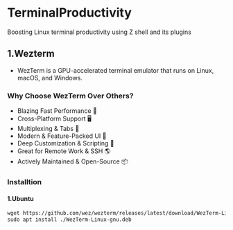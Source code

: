 # TerminalProductivity
Boosting Linux terminal productivity using Z shell and its plugins

## 1.Wezterm

- WezTerm is a GPU-accelerated terminal emulator that runs on Linux, macOS, and Windows.

### Why Choose WezTerm Over Others?

-  Blazing Fast Performance 🚀
-  Cross-Platform Support 🖥️
-  Multiplexing & Tabs 🔀
-  Modern & Feature-Packed UI 🎨
-  Deep Customization & Scripting 🔧
-  Great for Remote Work & SSH 🌎
-  Actively Maintained & Open-Source 📦

### Installtion

#### 1.Ubuntu

```txt
wget https://github.com/wez/wezterm/releases/latest/download/WezTerm-Linux-gnu.deb
sudo apt install ./WezTerm-Linux-gnu.deb
```









